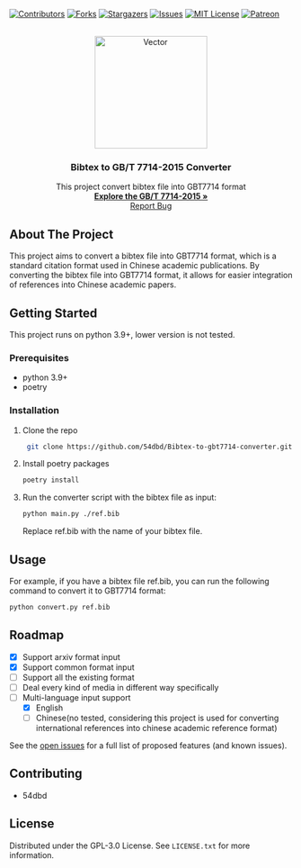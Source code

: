 <!-- Improved compatibility of back to top link: See: https://github.com/54dbd/Bibtex-to-gbt7714/pull/73 -->
<a name="readme-top"></a>
<!--
*** Thanks for checking out the Best-README-Template. If you have a suggestion
*** that would make this better, please fork the repo and create a pull request
*** or simply open an issue with the tag "enhancement".
*** Don't forget to give the project a star!
*** Thanks again! Now go create something AMAZING! :D
-->



<!-- PROJECT SHIELDS -->
<!--
*** I'm using markdown "reference style" links for readability.
*** Reference links are enclosed in brackets [ ] instead of parentheses ( ).
*** See the bottom of this document for the declaration of the reference variables
*** for contributors-url, forks-url, etc. This is an optional, concise syntax you may use.
*** https://www.markdownguide.org/basic-syntax/#reference-style-links
-->
[![Contributors][contributors-shield]][contributors-url]
[![Forks][forks-shield]][forks-url]
[![Stargazers][stars-shield]][stars-url]
[![Issues][issues-shield]][issues-url]
[![MIT License][license-shield]][license-url]
[![Patreon][patreon-shield]][patreon-url]



<!-- PROJECT LOGO -->
<br />
<div align="center">
  <img src="https://i.ibb.co/zQvJf2L/Vector.png" alt="Vector" height="200"/>
  <h3 align="center">Bibtex to GB/T 7714-2015 Converter</h3>

  <p align="center">
    This project convert bibtex file into GBT7714 format
    <br />
    <a href="https://openstd.samr.gov.cn/bzgk/gb/newGbInfo?hcno=7FA63E9BBA56E60471AEDAEBDE44B14C"><strong>Explore the GB/T 7714-2015 »</strong></a>
    <br />
    <a href="https://github.com/54dbd/Bibtex-to-gbt7714/issues">Report Bug</a>
  </p>
</div>




<!-- ABOUT THE PROJECT -->
## About The Project

This project aims to convert a bibtex file into GBT7714 format, which is a standard citation format used in Chinese academic publications. By converting the bibtex file into GBT7714 format, it allows for easier integration of references into Chinese academic papers.




<!-- GETTING STARTED -->
## Getting Started

This project runs on python 3.9+, lower version is not tested.

### Prerequisites

* python 3.9+
* poetry
  
### Installation

1. Clone the repo
   ```sh
    git clone https://github.com/54dbd/Bibtex-to-gbt7714-converter.git
   ```
2. Install poetry packages
   ```sh
   poetry install
   ```  
3. Run the converter script with the bibtex file as input:
   ```sh
   python main.py ./ref.bib
   ```
   Replace ref.bib with the name of your bibtex file.


<!-- USAGE EXAMPLES -->
## Usage

For example, if you have a bibtex file ref.bib, you can run the following command to convert it to GBT7714 format:
  ```sh
  python convert.py ref.bib
  ```


<!-- ROADMAP -->
## Roadmap

- [x] Support arxiv format input
- [x] Support common format input
- [ ] Support all the existing format
- [ ] Deal every kind of media in different way specifically
- [ ] Multi-language input support
    - [x] English  
    - [ ] Chinese(no tested, considering this project is used for converting international references into chinese academic reference format)

See the [open issues](https://github.com/54dbd/Bibtex-to-gbt7714/issues) for a full list of proposed features (and known issues).



<!-- CONTRIBUTING -->
## Contributing

- 54dbd


<!-- LICENSE -->
## License

Distributed under the GPL-3.0 License. See `LICENSE.txt` for more information.


[contributors-shield]: https://img.shields.io/github/contributors/54dbd/Bibtex-to-gbt7714.svg?style=for-the-badge
[contributors-url]: https://github.com/54dbd/Bibtex-to-gbt7714/graphs/contributors
[forks-shield]: https://img.shields.io/github/forks/54dbd/Bibtex-to-gbt7714.svg?style=for-the-badge
[forks-url]: https://github.com/54dbd/Bibtex-to-gbt7714/network/members
[stars-shield]: https://img.shields.io/github/stars/54dbd/Bibtex-to-gbt7714.svg?style=for-the-badge
[stars-url]: https://github.com/54dbd/Bibtex-to-gbt7714/stargazers
[issues-shield]: https://img.shields.io/github/issues/54dbd/Bibtex-to-gbt7714.svg?style=for-the-badge
[issues-url]: https://github.com/54dbd/Bibtex-to-gbt7714/issues
[license-shield]: https://img.shields.io/github/license/54dbd/Bibtex-to-gbt7714.svg?style=for-the-badge
[license-url]: https://github.com/54dbd/Bibtex-to-gbt7714/blob/master/LICENSE.txt
[patreon-shield]: https://img.shields.io/badge/-patreon-black.svg?style=for-the-badge&logo=patreon&colorB=555
[patreon-url]: https://patreon.com/ross376
